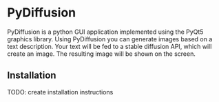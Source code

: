 # PyDiffusion

PyDiffusion is a python GUI application implemented using the PyQt5 graphics library. Using PyDiffusion you can
generate images based on a text description. Your text will be fed to a stable diffusion API, which will create an
image. The resulting image will be shown on the screen.

## Installation

TODO: create installation instructions